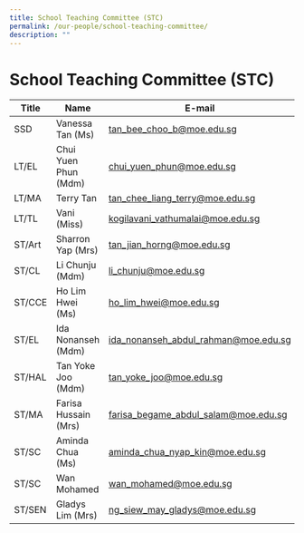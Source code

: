 ```yaml
---
title: School Teaching Committee (STC)
permalink: /our-people/school-teaching-committee/
description: ""
---
```

# **School Teaching Committee (STC)**


| Title | Name | E-mail |
| -------- | -------- | -------- |
|	SSD	|	Vanessa Tan (Ms)	|[tan_bee_choo_b@moe.edu.sg](mailto:tan_bee_choo_b@moe.edu.sg)|
|	LT/EL	|	Chui Yuen Phun (Mdm)	|[chui_yuen_phun@moe.edu.sg](mailto:chui_yuen_phun@moe.edu.sg)|
|	LT/MA	|	Terry Tan	|[tan_chee_liang_terry@moe.edu.sg](mailto:tan_chee_liang_terry@moe.edu.sg)|
|	LT/TL	|	Vani (Miss)	|[kogilavani_vathumalai@moe.edu.sg](mailto:kogilavani_vathumalai@moe.edu.sg)|
|	ST/Art	|	Sharron Yap (Mrs)	|[tan_jian_horng@moe.edu.sg](mailto:tan_jian_horng@moe.edu.sg)|
|	ST/CL	|	Li Chunju (Mdm)	|[li_chunju@moe.edu.sg](mailto:li_chunju@moe.edu.sg)|
|	ST/CCE	|	Ho Lim Hwei (Ms)	|[ho_lim_hwei@moe.edu.sg](mailto:ho_lim_hwei@moe.edu.sg)|
|	ST/EL	|	Ida Nonanseh (Mdm)	|[ida_nonanseh_abdul_rahman@moe.edu.sg](mailto:ida_nonanseh_abdul_rahman@moe.edu.sg)|
|	ST/HAL	|	Tan Yoke Joo (Mdm)	|[tan_yoke_joo@moe.edu.sg](mailto:tan_yoke_joo@moe.edu.sg)|
|	ST/MA	|	Farisa Hussain (Mrs)	|[farisa_begame_abdul_salam@moe.edu.sg](mailto:farisa_begame_abdul_salam@moe.edu.sg)|
|	ST/SC	|	Aminda Chua (Ms)	|[aminda_chua_nyap_kin@moe.edu.sg](mailto:aminda_chua_nyap_kin@moe.edu.sg)|
|	ST/SC	|	Wan Mohamed	|[wan_mohamed@moe.edu.sg](mailto:wan_mohamed@moe.edu.sg)|
|	ST/SEN	|	Gladys Lim (Mrs)	|[ng_siew_may_gladys@moe.edu.sg](mailto:ng_siew_may_gladys@moe.edu.sg)|
 <br>